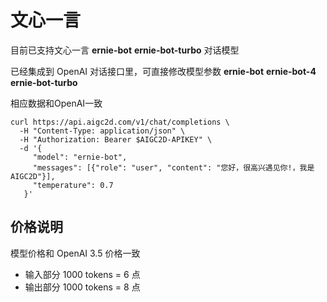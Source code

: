# 文心一言
目前已支持文心一言 **ernie-bot** **ernie-bot-turbo** 对话模型

已经集成到 OpenAI 对话接口里，可直接修改模型参数 **ernie-bot**  **ernie-bot-4** **ernie-bot-turbo**

相应数据和OpenAI一致


```shell
curl https://api.aigc2d.com/v1/chat/completions \
  -H "Content-Type: application/json" \
  -H "Authorization: Bearer $AIGC2D-APIKEY" \
  -d '{
     "model": "ernie-bot",
     "messages": [{"role": "user", "content": "您好，很高兴遇见你!，我是AIGC2D"}],
     "temperature": 0.7
   }'
````

## 价格说明
模型价格和 OpenAI 3.5 价格一致
- 输入部分 1000 tokens = 6 点
- 输出部分 1000 tokens = 8 点